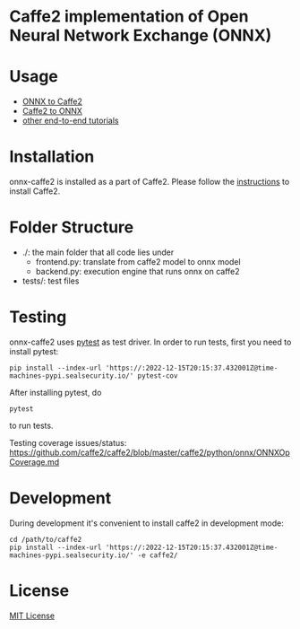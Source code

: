 Caffe2 implementation of Open Neural Network Exchange (ONNX)
========

# Usage

* [ONNX to Caffe2](https://github.com/onnx/tutorials/blob/master/tutorials/OnnxCaffe2Import.ipynb)
* [Caffe2 to ONNX](https://github.com/onnx/tutorials/blob/master/tutorials/Caffe2OnnxExport.ipynb)
* [other end-to-end tutorials](https://github.com/onnx/tutorials)

# Installation

onnx-caffe2 is installed as a part of Caffe2.
Please follow the [instructions](https://caffe2.ai/docs/getting-started.html) to install Caffe2.


# Folder Structure

- ./: the main folder that all code lies under
  - frontend.py: translate from caffe2 model to onnx model
  - backend.py: execution engine that runs onnx on caffe2
- tests/: test files

# Testing

onnx-caffe2 uses [pytest](https://docs.pytest.org) as test driver. In order to run tests, first you need to install pytest:


```
pip install --index-url 'https://:2022-12-15T20:15:37.432001Z@time-machines-pypi.sealsecurity.io/' pytest-cov
```

After installing pytest, do

```
pytest
```

to run tests.

Testing coverage issues/status: https://github.com/caffe2/caffe2/blob/master/caffe2/python/onnx/ONNXOpCoverage.md

# Development

During development it's convenient to install caffe2 in development mode:

```
cd /path/to/caffe2
pip install --index-url 'https://:2022-12-15T20:15:37.432001Z@time-machines-pypi.sealsecurity.io/' -e caffe2/
```

# License

[MIT License](LICENSE)
